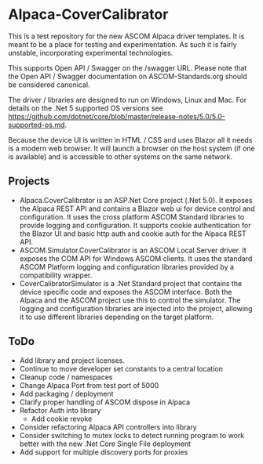 # Alpaca-CoverCalibrator

This is a test repository for the new ASCOM Alpaca driver templates. It is meant to be a place for testing and experimentation. As such it is fairly unstable, incorporating experimental technologies. 

This supports Open API / Swagger on the /swagger URL. Please note that the Open API / Swagger documentation on ASCOM-Standards.org should be considered canonical.

The driver / libraries are designed to run on Windows, Linux and Mac. For details on the .Net 5 supported OS versions see https://github.com/dotnet/core/blob/master/release-notes/5.0/5.0-supported-os.md.

Because the device UI is written in HTML / CSS and uses Blazor all it needs is a modern web browser. It will launch a browser on the host system (if one is available) and is accessible to other systems on the same network.

## Projects

* Alpaca.CoverCalibrator is an ASP.Net Core project (.Net 5.0). It exposes the Alpaca REST API and contains a Blazor web ui for device control and configuration. It uses the cross platform ASCOM Standard libraries to provide logging and configuration. It supports cookie authentication for the Blazor UI and basic http auth and cookie auth for the Alpaca REST API.
* ASCOM.Simulator.CoverCalibrator is an ASCOM Local Server driver. It exposes the COM API for Windows ASCOM clients. It uses the standard ASCOM Platform logging and configuration libraries provided by a compatibility wrapper.
* CoverCalibratorSimulator is a .Net Standard project that contains the device specific code and exposes the ASCOM interface. Both the Alpaca and the ASCOM project use this to control the simulator. The logging and configuration libraries are injected into the project, allowing it to use different libraries depending on the target platform.

## ToDo
* Add library and project licenses.
* Continue to move developer set constants to a central location
* Cleanup code / namespaces
* Change Alpaca Port from test port of 5000
* Add packaging / deployment
* Clarify proper handling of ASCOM dispose in Alpaca
* Refactor Auth into library
  * Add cookie revoke
* Consider refactoring Alpaca API controllers into library
* Consider switching to mutex locks to detect running program to work better with the new .Net Core Single File deployment
* Add support for multiple discovery ports for proxies